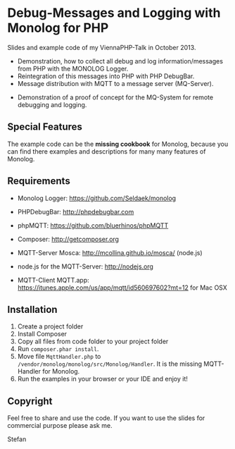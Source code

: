 Debug-Messages and Logging with Monolog for PHP
===============================================

Slides and example code of my ViennaPHP-Talk in October 2013.

* Demonstration, how to collect all debug and log information/messages from PHP with the MONOLOG Logger. 
* Reintegration of this messages into PHP with PHP DebugBar.
* Message distribution with MQTT to a message server (MQ-Server).
+ Demonstration of a proof of concept for the MQ-System for remote debugging and logging.

Special Features
-----------------

The example code can be the <b>missing cookbook</b> for Monolog, because you can find there examples and descriptions for many many features of Monolog.

Requirements
------------

* Monolog Logger: https://github.com/Seldaek/monolog
* PHPDebugBar: http://phpdebugbar.com
* phpMQTT: https://github.com/bluerhinos/phpMQTT

* Composer: http://getcomposer.org
* MQTT-Server Mosca: http://mcollina.github.io/mosca/ (node.js)
* node.js for the MQTT-Server: http://nodejs.org
* MQTT-Client MQTT.app: https://itunes.apple.com/us/app/mqtt/id560697602?mt=12 for Mac OSX

Installation
------------

1. Create a project folder
2. Install Composer
3. Copy all files from code folder to your project folder
4. Run <code>composer.phar install</code>.
5. Move file <code>MqttHandler.php</code> to <code>/vendor/monolog/monolog/src/Monolog/Handler</code>. It is the missing MQTT-Handler for Monolog.
6. Run the examples in your browser or your IDE and enjoy it!

Copyright
---------

Feel free to share and use the code.
If you want to use the slides for commercial purpose please ask me.

Stefan

